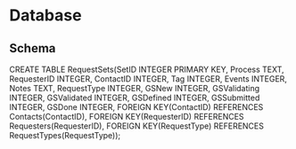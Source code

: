 Database
========

Schema
------

CREATE TABLE RequestSets(SetID INTEGER PRIMARY KEY, Process TEXT, RequesterID INTEGER, ContactID INTEGER, Tag INTEGER, Events INTEGER, Notes TEXT, RequestType INTEGER, GSNew INTEGER, GSValidating INTEGER, GSValidated INTEGER, GSDefined INTEGER, GSSubmitted INTEGER, GSDone INTEGER, FOREIGN KEY(ContactID) REFERENCES Contacts(ContactID), FOREIGN KEY(RequesterID) REFERENCES Requesters(RequesterID), FOREIGN KEY(RequestType) REFERENCES RequestTypes(RequestType));
